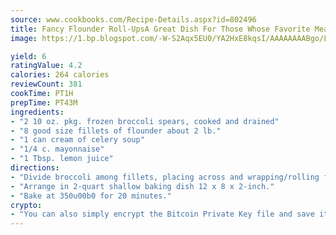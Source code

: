 ```yaml
---
source: www.cookbooks.com/Recipe-Details.aspx?id=802496
title: Fancy Flounder Roll-UpsA Great Dish For Those Whose Favorite Meal Is Fish.  
image: https://1.bp.blogspot.com/-W-S2Aqx5EU0/YA2HxE8kqsI/AAAAAAAABgo/LNxJ2X_rvYgPNsplYMgQNjuwxaZ0e3pQQCLcBGAsYHQ/s320/17.png

yield: 6
ratingValue: 4.2
calories: 264 calories
reviewCount: 381
cookTime: PT1H
prepTime: PT43M
ingredients:
- "2 10 oz. pkg. frozen broccoli spears, cooked and drained"
- "8 good size fillets of flounder about 2 lb."
- "1 can cream of celery soup"
- "1/4 c. mayonnaise"
- "1 Tbsp. lemon juice"
directions:
- "Divide broccoli among fillets, placing across and wrapping/rolling fillet around; secure with toothpick."
- "Arrange in 2-quart shallow baking dish 12 x 8 x 2-inch."
- "Bake at 350u00b0 for 20 minutes."
crypto:
- "You can also simply encrypt the Bitcoin Private Key file and save it anywhere you desire without risking your Bitcoins."
---
```

